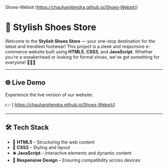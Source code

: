 Shoes-Websit  (https://chauhanjitendra.github.io/Shoes-Websit/)
# 👟 Stylish Shoes Store

Welcome to the **Stylish Shoes Store** — your one-stop destination for the latest and trendiest footwear! This project is a sleek and responsive e-commerce website built using **HTML5**, **CSS3**, and **JavaScript**. Whether you're a sneakerhead or looking for formal shoes, we've got something for everyone! 🥿👞🥾

---

## 🌐 Live Demo

Experience the live version of our website:

👉 [ https://chauhanjitendra.github.io/Shoes-Websit/)

---

## 🛠️ Tech Stack

- 🧱 **HTML5** – Structuring the web content
- 🎨 **CSS3** – Styling and layout
- 🛎️ **JavaScript** – Interactive elements and dynamic content
- 📱 **Responsive Design** – Ensuring compatibility across devices
